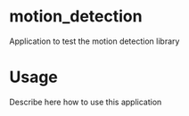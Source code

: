motion_detection
================

Application to test the motion detection library

Usage
=====

Describe here how to use this application
